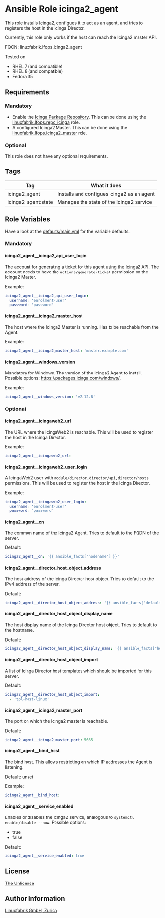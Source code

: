 # Ansible Role icinga2_agent

This role installs [Icinga2](https://icinga.com/), configues it to act as an agent, and tries to registers the host in the Icinga Director.

Currently, this role only works if the host can reach the Icinga2 master API.


FQCN: linuxfabrik.lfops.icinga2_agent

Tested on

* RHEL 7 (and compatible)
* RHEL 8 (and compatible)
* Fedora 35


## Requirements

### Mandatory

* Enable the [Icinga Package Repository](https://packages.icinga.com/). This can be done using the [linuxfabrik.lfops.repo_icinga](https://github.com/Linuxfabrik/lfops/tree/main/roles/repo_icinga) role.
* A configured Icinga2 Master.  This can be done using the [linuxfabrik.lfops.icinga2_master](https://github.com/Linuxfabrik/lfops/tree/main/roles/icinga2_master) role.


### Optional

This role does not have any optional requirements.


## Tags

| Tag                 | What it does                               |
| ---                 | ------------                               |
| icinga2_agent       | Installs and configues icinga2 as an agent |
| icinga2_agent:state | Manages the state of the Icinga2 service   |


## Role Variables

Have a look at the [defaults/main.yml](https://github.com/Linuxfabrik/lfops/blob/main/roles/icinga2_agent/defaults/main.yml) for the variable defaults.


### Mandatory


#### icinga2_agent__icinga2_api_user_login

The account for generating a ticket for this agent using the Icinga2 API. The account needs to have the `actions/generate-ticket` permission on the Icinga2 Master.

Example:
```yaml
icinga2_agent__icinga2_api_user_login:
  username: 'enrolment-user'
  password: 'password'
```


#### icinga2_agent__icinga2_master_host

The host where the Icinga2 Master is running. Has to be reachable from the Agent.

Example:
```yaml
icinga2_agent__icinga2_master_host: 'master.example.com'
```


#### icinga2_agent__windows_version

Mandatory for Windows. The version of the Icinga2 Agent to install. Possible options: https://packages.icinga.com/windows/.

Example:
```yaml
icinga2_agent__windows_version: 'v2.12.8'
```


### Optional

#### icinga2_agent__icingaweb2_url

The URL where the IcingaWeb2 is reachable. This will be used to register the host in the Icinga Director.

Example:
```yaml
icinga2_agent__icingaweb2_url:
```


#### icinga2_agent__icingaweb2_user_login

A IcingaWeb2 user with `module/director,director/api,director/hosts` permissions. This will be used to register the host in the Icinga Director.

Example:
```yaml
icinga2_agent__icingaweb2_user_login:
  username: 'enrolment-user'
  password: 'password'
```

#### icinga2_agent__cn

The common name of the Icinga2 Agent. Tries to default to the FQDN of the server.

Default:
```yaml
icinga2_agent__cn: '{{ ansible_facts["nodename"] }}'
```


#### icinga2_agent__director_host_object_address

The host address of the Icinga Director host object. Tries to default to the IPv4 address of the server.

Default:
```yaml
icinga2_agent__director_host_object_address: '{{ ansible_facts["default_ipv4"]["address"] }}'
```


#### icinga2_agent__director_host_object_display_name

The host display name of the Icinga Director host object. Tries to default to the hostname.

Default:
```yaml
icinga2_agent__director_host_object_display_name: '{{ ansible_facts["hostname"] }}'
```


#### icinga2_agent__director_host_object_import

A list of Icinga Director host templates which should be imported for this server.

Default:
```yaml
icinga2_agent__director_host_object_import:
  - 'tpl-host-linux'
```


#### icinga2_agent__icinga2_master_port

The port on which the Icinga2 master is reachable.

Default:
```yaml
icinga2_agent__icinga2_master_port: 5665
```


#### icinga2_agent__bind_host

The bind host. This allows restricting on which IP addresses the Agent is listening.

Default: unset

Example:
```yaml
icinga2_agent__bind_host:
```


#### icinga2_agent__service_enabled

Enables or disables the Icinga2 service, analogous to `systemctl enable/disable --now`. Possible options:

* true
* false

Default:
```yaml
icinga2_agent__service_enabled: true
```


## License

[The Unlicense](https://unlicense.org/)


## Author Information

[Linuxfabrik GmbH, Zurich](https://www.linuxfabrik.ch)
